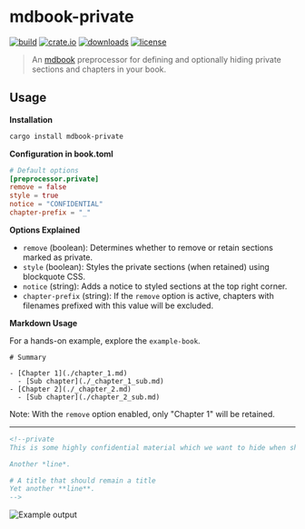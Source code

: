 # mdbook-private

[![build](https://github.com/RealAtix/mdbook-private/actions/workflows/build.yml/badge.svg)](https://github.com/RealAtix/mdbook-private/actions/workflows/build.yml)
[![crate.io](https://img.shields.io/crates/v/mdbook-private)](https://crates.io/crates/mdbook-private)
[![downloads](https://img.shields.io/crates/d/mdbook-private)](https://crates.io/crates/mdbook-private)
[![license](https://img.shields.io/github/license/RealAtix/mdbook-private)](LICENSE)

> An [mdbook](https://github.com/rust-lang-nursery/mdBook) preprocessor for defining and optionally hiding private sections and chapters in your book.

## Usage

**Installation**
```sh
cargo install mdbook-private
```

**Configuration in book.toml**
```toml
# Default options
[preprocessor.private]
remove = false
style = true
notice = "CONFIDENTIAL"
chapter-prefix = "_"
```

**Options Explained**
- `remove` (boolean): Determines whether to remove or retain sections marked as private.
- `style` (boolean): Styles the private sections (when retained) using blockquote CSS.
- `notice` (string): Adds a notice to styled sections at the top right corner.
- `chapter-prefix` (string): If the `remove` option is active, chapters with filenames prefixed with this value will be excluded.

**Markdown Usage**

For a hands-on example, explore the `example-book`.

```
# Summary

- [Chapter 1](./chapter_1.md)
  - [Sub chapter](./_chapter_1_sub.md)
- [Chapter 2](./_chapter_2.md)
  - [Sub chapter](./chapter_2_sub.md)
```
Note: With the `remove` option enabled, only "Chapter 1" will be retained.

---

```markdown
<!--private
This is some highly confidential material which we want to hide when sharing with external parties.

Another *line*.

# A title that should remain a title  
Yet another **line**.
-->
```

![Example output](https://user-images.githubusercontent.com/4161235/220068655-96b89372-784e-4a12-8ef0-8f15b7d0c557.png)
